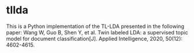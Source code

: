 # tllda
This is a Python implementation of the TL-LDA presented in the following paper:
Wang W, Guo B, Shen Y, et al. Twin labeled LDA: a supervised topic model for document classification[J]. Applied Intelligence, 2020, 50(12): 4602-4615.

